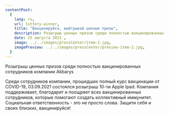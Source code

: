 ```yaml
---
contentPost:
  {
    lang: ru,
    url: lottery-winner,
    title: "Вакцинируйся, выйгрывай ценные призы",
    description: Розыгрыш ценных призов среди полностью вакцинированных...,
    date: 25 августа 2021 ,
    image: ../../images/pressCenter/item-2.jpg,
    imagePreview: ../../images/pressCenter/preview-item-2.jpg,
  }
---
```


Розыгрыш ценных призов среди полностью вакцинированных сотрудников компании Akbarys

Среди сотрудников компании, прошедших полный курс вакцинации от COVID-19, 03.09.2021 состоялся розыгрыш 10-ти Apple Ipad. Компания поддерживает, благодарит и поощряет всех вакцинированных сотрудников, которые помогают создать коллективный иммунитет. Социальная ответственность - это не просто слова. Защити себя и своих близких, вакцинируйся!
